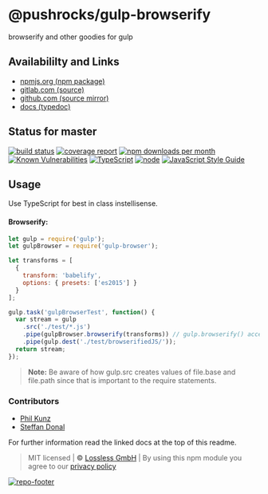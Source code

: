 # @pushrocks/gulp-browserify
browserify and other goodies for gulp

## Availabililty and Links
* [npmjs.org (npm package)](https://www.npmjs.com/package/@pushrocks/gulp-browserify)
* [gitlab.com (source)](https://gitlab.com/pushrocks/gulp-browserify)
* [github.com (source mirror)](https://github.com/pushrocks/gulp-browserify)
* [docs (typedoc)](https://pushrocks.gitlab.io/gulp-browserify/)

## Status for master
[![build status](https://gitlab.com/pushrocks/gulp-browserify/badges/master/build.svg)](https://gitlab.com/pushrocks/gulp-browserify/commits/master)
[![coverage report](https://gitlab.com/pushrocks/gulp-browserify/badges/master/coverage.svg)](https://gitlab.com/pushrocks/gulp-browserify/commits/master)
[![npm downloads per month](https://img.shields.io/npm/dm/@pushrocks/gulp-browserify.svg)](https://www.npmjs.com/package/@pushrocks/gulp-browserify)
[![Known Vulnerabilities](https://snyk.io/test/npm/@pushrocks/gulp-browserify/badge.svg)](https://snyk.io/test/npm/@pushrocks/gulp-browserify)
[![TypeScript](https://img.shields.io/badge/TypeScript->=%203.x-blue.svg)](https://nodejs.org/dist/latest-v10.x/docs/api/)
[![node](https://img.shields.io/badge/node->=%2010.x.x-blue.svg)](https://nodejs.org/dist/latest-v10.x/docs/api/)
[![JavaScript Style Guide](https://img.shields.io/badge/code%20style-standard-brightgreen.svg)](http://standardjs.com/)

## Usage

Use TypeScript for best in class instellisense.

#### Browserify:

```javascript
let gulp = require('gulp');
let gulpBrowser = require('gulp-browser');

let transforms = [
  {
    transform: 'babelify',
    options: { presets: ['es2015'] }
  }
];

gulp.task('gulpBrowserTest', function() {
  var stream = gulp
    .src('./test/*.js')
    .pipe(gulpBrowser.browserify(transforms)) // gulp.browserify() accepts an optional array of tansforms
    .pipe(gulp.dest('./test/browserifiedJS/'));
  return stream;
});
```

> **Note:** Be aware of how gulp.src creates values of file.base and file.path since that is important to the require statements.

### Contributors

- [Phil Kunz](https://github.com/philkunz)
- [Steffan Donal](https://github.com/SteffanDonal)

For further information read the linked docs at the top of this readme.

> MIT licensed | **&copy;** [Lossless GmbH](https://lossless.gmbh)
| By using this npm module you agree to our [privacy policy](https://lossless.gmbH/privacy.html)

[![repo-footer](https://pushrocks.gitlab.io/assets/repo-footer.svg)](https://maintainedby.lossless.com)
